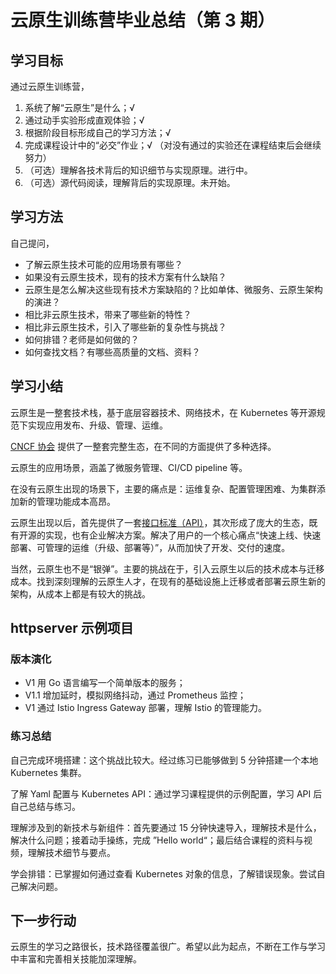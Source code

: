 # 云原生训练营毕业总结（第 3 期）

## 学习目标

通过云原生训练营，

1. 系统了解“云原生”是什么；√
2. 通过动手实验形成直观体验；√
3. 根据阶段目标形成自己的学习方法；√
4. 完成课程设计中的“必交”作业；√ （对没有通过的实验还在课程结束后会继续努力）
5. （可选）理解各技术背后的知识细节与实现原理。进行中。
6. （可选）源代码阅读，理解背后的实现原理。未开始。

## 学习方法

自己提问，

- 了解云原生技术可能的应用场景有哪些？
- 如果没有云原生技术，现有的技术方案有什么缺陷？
- 云原生是怎么解决这些现有技术方案缺陷的？比如单体、微服务、云原生架构的演进？
- 相比非云原生技术，带来了哪些新的特性？
- 相比非云原生技术，引入了哪些新的复杂性与挑战？
- 如何排错？老师是如何做的？
- 如何查找文档？有哪些高质量的文档、资料？

## 学习小结

云原生是一整套技术栈，基于底层容器技术、网络技术，在 Kubernetes 等开源规范下实现应用发布、升级、管理、运维。

[CNCF 协会][1] 提供了一整套完整生态，在不同的方面提供了多种选择。

云原生的应用场景，涵盖了微服务管理、CI/CD pipeline 等。

在没有云原生出现的场景下，主要的痛点是：运维复杂、配置管理困难、为集群添加新的管理功能成本高昂。

云原生出现以后，首先提供了一套[接口标准（API）][2]，其次形成了庞大的生态，既有开源的实现，也有企业解决方案。解决了用户的一个核心痛点“快速上线、快速部署、可管理的运维（升级、部署等）”，从而加快了开发、交付的速度。

当然，云原生也不是“银弹”。主要的挑战在于，引入云原生以后的技术成本与迁移成本。找到深刻理解的云原生人才，在现有的基础设施上迁移或者部署云原生新的架构，从成本上都是有较大的挑战。

## httpserver 示例项目

### 版本演化

- V1 用 Go 语言编写一个简单版本的服务；
- V1.1 增加延时，模拟网络抖动，通过 Prometheus 监控；
- V1 通过 Istio Ingress Gateway 部署，理解 Istio 的管理能力。

### 练习总结

自己完成环境搭建：这个挑战比较大。经过练习已能够做到 5 分钟搭建一个本地 Kubernetes 集群。

了解 Yaml 配置与 Kubernetes API：通过学习课程提供的示例配置，学习 API 后自己总结与练习。

理解涉及到的新技术与新组件：首先要通过 15 分钟快速导入，理解技术是什么，解决什么问题；接着动手操练，完成 ”Hello world“；最后结合课程的资料与视频，理解技术细节与要点。

学会排错：已掌握如何通过查看 Kubernetes 对象的信息，了解错误现象。尝试自己解决问题。

## 下一步行动

云原生的学习之路很长，技术路径覆盖很广。希望以此为起点，不断在工作与学习中丰富和完善相关技能加深理解。

[1]: https://landscape.cncf.io/
[2]: https://kubernetes.io/docs/reference/using-api/
